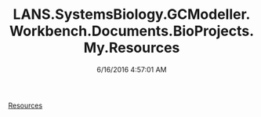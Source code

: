 ﻿---
title: LANS.SystemsBiology.GCModeller.Workbench.Documents.BioProjects.My.Resources
date: 6/16/2016 4:57:01 AM
---

[Resources](T-LANS.SystemsBiology.GCModeller.Workbench.Documents.BioProjects.My.Resources.Resources.html)
